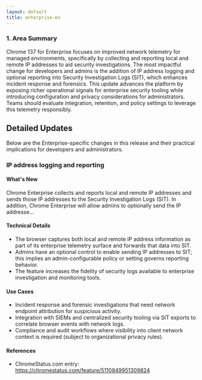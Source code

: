 ```yaml
---
layout: default
title: enterprise-en
---
```


### 1. Area Summary

Chrome 137 for Enterprise focuses on improved network telemetry for managed environments, specifically by collecting and reporting local and remote IP addresses to aid security investigations. The most impactful change for developers and admins is the addition of IP address logging and optional reporting into Security Investigation Logs (SIT), which enhances incident response and forensics. This update advances the platform by exposing richer operational signals for enterprise security tooling while introducing configuration and privacy considerations for administrators. Teams should evaluate integration, retention, and policy settings to leverage this telemetry responsibly.

## Detailed Updates

Below are the Enterprise-specific changes in this release and their practical implications for developers and administrators.

### IP address logging and reporting

#### What's New
Chrome Enterprise collects and reports local and remote IP addresses and sends those IP addresses to the Security Investigation Logs (SIT). In addition, Chrome Enterprise will allow admins to optionally send the IP addresse...

#### Technical Details
- The browser captures both local and remote IP address information as part of its enterprise telemetry surface and forwards that data into SIT.
- Admins have an optional control to enable sending IP addresses to SIT; this implies an admin-configurable policy or setting governs reporting behavior.
- The feature increases the fidelity of security logs available to enterprise investigation and monitoring tools.

#### Use Cases
- Incident response and forensic investigations that need network endpoint attribution for suspicious activity.
- Integration with SIEMs and centralized security tooling via SIT exports to correlate browser events with network logs.
- Compliance and audit workflows where visibility into client network context is required (subject to organizational privacy rules).

#### References
- ChromeStatus.com entry: https://chromestatus.com/feature/5110849951309824
